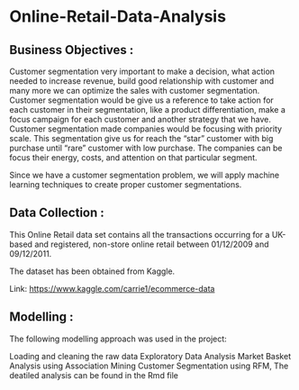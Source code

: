 # Online-Retail-Data-Analysis
## Business Objectives :
Customer segmentation very important to make a decision, what action needed to increase revenue, build good relationship with customer and many more we can optimize the sales with customer segmentation. Customer segmentation would be give us a reference to take action for each customer in their segmentation, like a product differentiation, make a focus campaign for each customer and another strategy that we have. Customer segmentation made companies would be focusing with priority scale. This segmentation give us for reach the “star” customer with big purchase until “rare” customer with low purchase. The companies can be focus their energy, costs, and attention on that particular segment.

Since we have a customer segmentation problem, we will apply machine learning techniques to create proper customer segmentations.

## Data Collection :
This Online Retail data set contains all the transactions occurring for a UK-based and registered, non-store online retail between 01/12/2009 and 09/12/2011.

The dataset has been obtained from Kaggle.

Link: https://www.kaggle.com/carrie1/ecommerce-data

## Modelling :
The following modelling approach was used in the project:

Loading and cleaning the raw data
Exploratory Data Analysis
Market Basket Analysis using Association Mining
Customer Segmentation using RFM,
The deatiled analysis can be found in the Rmd file

